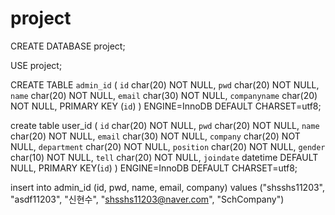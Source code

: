# project
CREATE DATABASE project;

USE project;

CREATE TABLE `admin_id` (
   `id` char(20) NOT NULL,
   `pwd` char(20) NOT NULL,
   `name` char(20) NOT NULL,
   `email` char(30) NOT NULL,
   `companyname` char(20) NOT NULL,
   PRIMARY KEY (`id`)
) ENGINE=InnoDB DEFAULT CHARSET=utf8;

create table user_id (
   `id` char(20) NOT NULL,
   `pwd` char(20) NOT NULL,
   `name` char(20) NOT NULL,
   `email` char(30) NOT NULL,
   `company` char(20) NOT NULL,
   `department` char(20) NOT NULL,
   `position` char(20) NOT NULL,
   `gender` char(10) NOT NULL,
   `tell` char(20) NOT NULL,
   `joindate` datetime DEFAULT NULL,
   PRIMARY KEY(`id`)
) ENGINE=InnoDB DEFAULT CHARSET=utf8;

insert into admin_id (id, pwd, name, email, company) values ("shsshs11203", "asdf11203", "신현수", "shsshs11203@naver.com", "SchCompany")